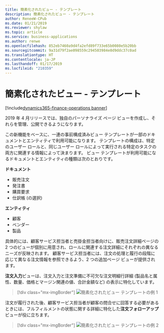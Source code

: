 ```yaml
---
title: 簡素化されたビュー - テンプレート
description: 簡素化されたビュー - テンプレート
author: ReneeW-CPub
ms.date: 01/21/2019
ms.reviewer: shylaw
ms.topic: article
ms.service: business-applications
ms.author: renwe
ms.openlocfilehash: 852eb7460a9d4fa2efd89f733e65b0080e5b20bb
ms.sourcegitcommit: 9a31d79f2ae098559c294503984e0d9ddc37c0ad
ms.translationtype: HT
ms.contentlocale: ja-JP
ms.lasthandoff: 01/17/2019
ms.locfileid: "210359"
---
```

#  <a name="simplified-view---templates"></a>簡素化されたビュー - テンプレート 
[!include[dynamics365-finance-operations banner](../includes/dynamics365-finance-operations.md)]



2019 年 4 月リリースでは、独自のパーソナライズ ページ ビューを作成し、それらを管理、公開できるようになります。

この新機能をベースに、一連の事前構成済みビュー テンプレートが一部のドキュメントとエンティティで利用可能になります。 テンプレートの構成は、特定のユーザー ロールと、同じユーザー ロールによって実行される特定のタスクの両方に関連する情報によって決まります。 ビュー テンプレートが利用可能になるドキュメントとエンティティの種類は次のとおりです。

**ドキュメント**

- 販売注文
- 発注書
- 購買要求
- 仕訳帳 (の選択)

**エンティティ**

- 顧客
- ベンダー
- 製品

具体的には、顧客サービス担当者と売掛金担当者向けに、販売注文詳細ページの 2 つのビューが個別に用意され、ロールに関連する注文詳細にそれぞれの異なるニーズが反映されます。 顧客サービス担当者には、注文の処理と履行の段階に応じて異なる注文情報を参照できるよう、2 つの追加ページ ビューが提供されます。

**注文入力**ビューは、注文入力と注文準備に不可欠な注文明細行詳細 (製品名と属性、数量、価格とマージン関連の値、合計金額など) の表示に特化しています。

> [!div class="mx-imgBorder"]
> ![簡素化されたビュー テンプレートの例 1](media/simplified-view-templates-1.png "簡素化されたビュー テンプレートの例 1")

注文が履行された後、顧客サービス担当者が顧客の問合せに回答する必要があるときには、フルフィルメントの状態に関する詳細に特化した**注文フォローアップ** ビューが役に立ちます。

> [!div class="mx-imgBorder"]
> ![簡素化されたビュー テンプレートの例 2](media/simplified-view-templates-2.png "簡素化されたビュー テンプレートの例 2")

